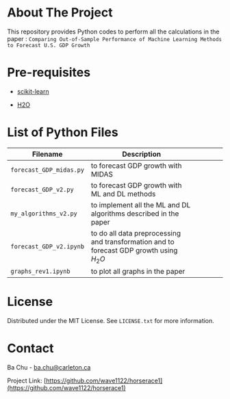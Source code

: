 # About The Project

This repository provides Python codes to perform all the calculations in the paper : `Comparing Out-of-Sample Performance of Machine Learning Methods to Forecast U.S. GDP Growth`

# Pre-requisites

* [scikit-learn](https://scikit-learn.org/stable/)

* [H2O](https://docs.h2o.ai/h2o/latest-stable/h2o-docs/index.html#)

  

# List of Python Files

| Filename                | Description                                                  |      |      |      |      |
| ----------------------- | ------------------------------------------------------------ | ---- | ---- | ---- | ---- |
| `forecast_GDP_midas.py` | to forecast GDP growth with MIDAS                            |      |      |      |      |
| `forecast_GDP_v2.py`    | to forecast GDP growth with ML and DL methods                |      |      |      |      |
| `my_algorithms_v2.py`   | to implement all the ML and DL algorithms described in the paper |      |      |      |      |
| `forecast_GDP_v2.ipynb` | to do all data preprocessing and transformation and to forecast GDP growth using $H_2 O$ |      |      |      |      |
| `graphs_rev1.ipynb`     | to plot all graphs in the paper                              |      |      |      |      |

# License

Distributed under the MIT License. See `LICENSE.txt` for more information.

# Contact

Ba Chu -  ba.chu@carleton.ca

Project Link: [https://github.com/wave1122/horserace1](https://github.com/wave1122/horserace1)
